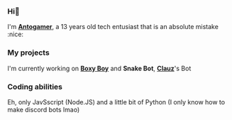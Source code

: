### Hi👋

I'm [**Antogamer**](https://discord.com/users/658586788721590273), a 13 years old tech entusiast that is an absolute mistake :nice:

### My projects
I'm currently working on [**Boxy Boy**](https://discord.com/api/oauth2/authorize?client_id=887384727407968356&permissions=8&scope=bot%20applications.commands) and **Snake Bot**, [**Clauz**](https://discord.com/users/805500495283617853)'s Bot

### Coding abilities

Eh, only JavSscript (Node.JS) and a little bit of Python (I only know how to make discord bots lmao)
<!--
**AntogamerYT/AntogamerYT** is a ✨ _special_ ✨ repository because its `README.md` (this file) appears on your GitHub profile.

Here are some ideas to get you started:

- 🔭 I’m currently working on ...
- 🌱 I’m currently learning ...
- 👯 I’m looking to collaborate on ...
- 🤔 I’m looking for help with ...
- 💬 Ask me about ...
- 📫 How to reach me: ...
- 😄 Pronouns: ...
- ⚡ Fun fact: ...
-->
